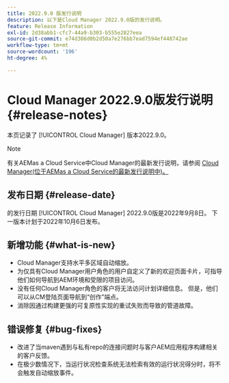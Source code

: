 ```yaml
---
title: 2022.9.0 版发行说明
description: 以下是Cloud Manager 2022.9.0版的发行说明。
feature: Release Information
exl-id: 2d38abb1-cfc7-44a9-b303-b555e2827eea
source-git-commit: e74d386d0b2d50a7e276bb7ead7594ef448742ae
workflow-type: tm+mt
source-wordcount: '196'
ht-degree: 4%

---
```



# Cloud Manager 2022.9.0版发行说明 {#release-notes}

本页记录了 [!UICONTROL Cloud Manager] 版本2022.9.0。

>[!NOTE]
>
>有关AEMas a Cloud Service中Cloud Manager的最新发行说明，请参阅 [Cloud Manager(位于AEMas a Cloud Service的最新发行说明中)。](https://experienceleague.adobe.com/docs/experience-manager-cloud-service/content/implementing/using-cloud-manager/release-notes-cloud-manager/release-notes-cm-current.html)

## 发布日期 {#release-date}

的发行日期 [!UICONTROL Cloud Manager] 2022.9.0版是2022年9月8日。 下一版本计划于2022年10月6日发布。

## 新增功能 {#what-is-new}

* Cloud Manager支持水平多区域自动缩放。
* 为仅具有Cloud Manager用户角色的用户自定义了新的欢迎页面卡片，可指导他们如何导航到AEM环境和受限的项目访问。
* 没有任何Cloud Manager角色的客户将无法访问计划详细信息。 但是，他们可以从CM登陆页面导航到“创作”端点。
* 消除因通过构建更强的可复原性实现的重试失败而导致的管道故障。

## 错误修复 {#bug-fixes}

* 改进了当maven遇到与私有repo的连接问题时与客户AEM应用程序构建相关的客户反馈。
* 在极少数情况下，当运行状况检查系统无法检索有效的运行状况得分时，将不会触发自动缩放事件。
